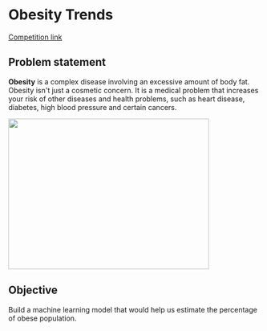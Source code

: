 # Obesity Trends

[Competition link](https://dphi.tech/challenges/data-sprint-30-obesity-trends/72/overview/about)

## Problem statement

**Obesity** is a complex disease involving an excessive amount of body fat. Obesity isn't just a cosmetic concern. It is a medical problem that increases your risk of other diseases and health problems, such as heart disease, diabetes, high blood pressure and certain cancers.

<img class="center" src="https://dphi-courses.s3.ap-south-1.amazonaws.com/Datathons/obesity.jpg" height="300px" width="400px">

## Objective

Build a machine learning model that would help us estimate the percentage of obese population.